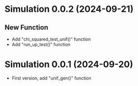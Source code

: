 # Simulation 0.0.2 (2024-09-21)

## New Function

- Add "chi_squared_test_unif()" function
- Add "run_up_test()" function


# Simulation 0.0.1 (2024-09-20)

- First version, add "unif_gen()" function
